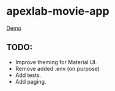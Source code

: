 # apexlab-movie-app

[Demo](https://apex-movie.azurewebsites.net/)

## TODO:
- Improve theming for Material UI. 
- Remove added .env (on purpose)
- Add tests.
- Add paging.
